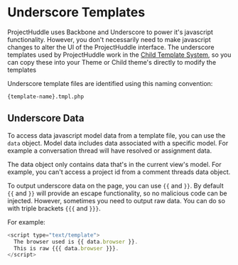 # Underscore Templates
ProjectHuddle uses Backbone and Underscore to power it's javascript functionality. However, you don't 
necessarily need to make javascript changes to alter the UI of the ProjectHuddle interface. The underscore templates
used by ProjectHuddle work in the [Child Template System](/templates/#use-the-child-template-system), so you can copy these
into your Theme or Child theme's directly to modify the templates

Underscore template files are identified using this naming convention:

```
{template-name}.tmpl.php
```

## Underscore Data
To access data javascript model data from a template file, you can use the `data` object. Model data includes
data associated with a specific model. For example a conversation thread will have resolved or assignment data.

The data object only contains data that's in the current view's model. For example, you can't access a project id
from a comment threads data object.

To output underscore data on the page, you can use `{{` and `}}`. By default `{{` and `}}` will provide an 
escape functionality, so no malicious code can be injected. However, sometimes you need to output raw data.
You can do so with triple brackets `{{{` and `}}}`. 
                                                                  
For example:

```js
<script type="text/template">
  The browser used is {{ data.browser }}.
  This is raw {{{ data.browser }}}. 
</script>
```

